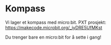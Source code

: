 # Kompass

Vi lager et kompass med micro:bit.
PXT prosjekt: https://makecode.microbit.org/_iyDRE5UfMKst

Du trenger bare en micro:bit for å sette i gang!
